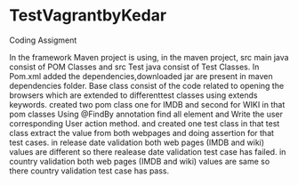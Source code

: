 
# TestVagrantbyKedar
Coding Assigment

In the framework Maven project is using, in the maven project, src main java consist of POM
Classes and src Test java consist of Test Classes. In Pom.xml added the dependencies,downloaded jar are present in maven dependencies folder.
Base class consist of the code related to opening the browsers which are extended to differenttest classes using extends keywords.
created two pom class one for IMDB and second for WIKI in that pom classes Using @FindBy annotation find all element and Write the user corresponding User action method.
and created one test class in that test class extract the value from both webpages and doing assertion for that test cases.
in release date validation both web pages (IMDB and wiki) values are different so there realease date validation test case has failed.
in country validation both web pages (IMDB and wiki) values are same so there country validation test case has pass.
